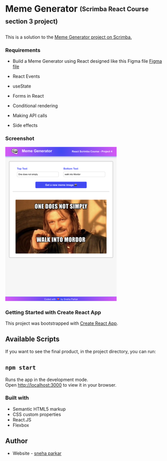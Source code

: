 # Meme Generator <sub><sup>(Scrimba React Course section 3 project)</sup></sub>
This is a solution to the <a href="https://scrimba.com/learn/learnreact/">Meme Generator project on Scrimba.</a>


### Requirements
- Build a Meme Generator using React designed like this Figma file <a href="https://www.figma.com/file/MoLwFPHNHJVrzdFurxHzNV/Meme-Generator?type=design&node-id=0-1&mode=design&t=h0ZnLjYmu0Epj9Z9-0">Figma file</a>

- React Events
- useState
- Forms in React
- Conditional rendering
- Making API calls
- Side effects

### Screenshot
<img src="src/images/project-thumbnail.png" width="70%"/>

### Getting Started with Create React App

This project was bootstrapped with [Create React App](https://github.com/facebook/create-react-app).

## Available Scripts

If you want to see the final product, in the project directory, you can run:

## `npm start`

Runs the app in the development mode.\
Open [http://localhost:3000](http://localhost:3000) to view it in your browser.

### Built with

- Semantic HTML5 markup
- CSS custom properties
- React.JS
- Flexbox

## Author

- Website - [sneha parkar](https://snehaparkar.in)
